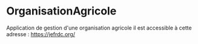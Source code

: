 # OrganisationAgricole
Application de gestion d'une organisation agricole
il est accessible à cette adresse : https://jefrdc.org/
